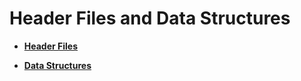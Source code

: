 # Header Files and Data Structures<a name="EN-US_TOPIC_0000001055039474"></a>

-   **[Header Files](header-files.md)**  

-   **[Data Structures](data-structures.md)**  


